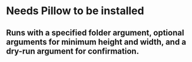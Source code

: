 # Needs Pillow to be installed
## Runs with a specified folder argument, optional arguments for minimum height and width, and a dry-run argument for confirmation.
